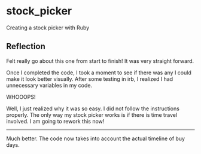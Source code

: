 # stock_picker
Creating a stock picker with Ruby

<h2>Reflection</h2>
Felt really go about this one from start
to finish! It was very straight forward.

Once I completed the code, I took a 
moment to see if there was any I could
make it look better visually. After some
testing in irb, I realized I had unnecessary 
variables in my code. 

WHOOOPS!

Well, I just realized why it was so easy.
I did not follow the instructions properly.
The only way my stock picker works is if there
is time travel involved. I am going to rework
this now!

**********************************************
Much better. The code now takes into account
the actual timeline of buy days.